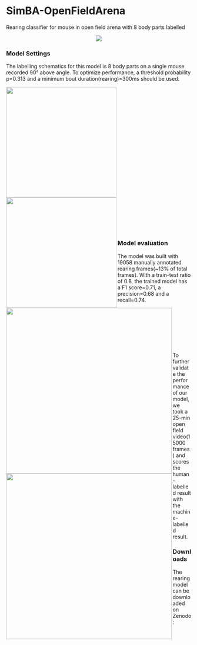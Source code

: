 # SimBA-OpenFieldArena
Rearing classifier for mouse in open field arena with 8 body parts labelled 

<p align="center">
  <img src="https://github.com/saviochan/SimBA-OpenFieldArena/blob/master/gifs/Rearing.gif">
</p>

### Model Settings

The labelling schematics for this model is 8 body parts on a single mouse recorded 90° above angle. To optimize performance, a threshold probability p=0.313 and a minimum bout duration(rearing)=300ms should be used.

<img align="left" width="300"  src="https://github.com/saviochan/Deeplabcut-OpenFieldArena/blob/master/images/Labelling.png"><img align="left" width="300"  src="https://github.com/saviochan/SimBA-OpenFieldArena/blob/master/images/Model%20settings.jpg"><br/><br/><br/><br/><br/><br/><br/><br/><br/><br/><br/><br/><br/><br/><br/><br/><br/><br/><br/><br/><br/><br/><br/>


### Model evaluation

The model was built with 19058 manually annotated rearing frames(~13% of total frames). With a train-test ratio of 0.8, the trained model has a F1 score=0.71, a precision=0.68 and a recall=0.74.<br/>
<img align="left" width="450" src="https://github.com/saviochan/SimBA-OpenFieldArena/blob/master/images/Curve.jpg">
<img align="left" width="450" src="https://github.com/saviochan/SimBA-OpenFieldArena/blob/master/images/Curve_2.jpg"><br/><br/><br/><br/><br/><br/><br/>

To further validate the performance of our model, we took a 25-min open field video(15000 frames) and scores the human-labelled result with the machine-labelled result.

### Downloads
The rearing model can be downloaded on Zenodo: 
